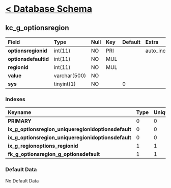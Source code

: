 # [< Database Schema](DatabaseSchema.md) #

## kc\_g\_optionsregion ##
| **Field** | Type | Null | Key | Default | Extra | Comment |
|:----------|:-----|:-----|:----|:--------|:------|:--------|
| **optionsregionid** | int(11) | NO   | PRI |         | auto\_increment |         |
| **optionsdefaultid** | int(11) | NO   | MUL |         |       |         |
| **regionid** | int(11) | NO   | MUL |         |       |         |
| **value** | varchar(500) | NO   |     |         |       |         |
| **sys**   | tinyint(1) | NO   |     | 0       |       |         |


### Indexes ###
| **Keyname** | Type | Unique | Packed | Column | Seq | Cardinality | Collation | Null | Comment |
|:------------|:-----|:-------|:-------|:-------|:----|:------------|:----------|:-----|:--------|
| **PRIMARY** | 0    | 0      | 0      | optionsregionid | 1   | 0           | A         | 0    | 0       |
| **ix\_g\_optionsregion\_uniqueregionidoptionsdefault** | 0    | 0      | 0      | regionid | 1   |             | A         | 0    | 0       |
| **ix\_g\_optionsregion\_uniqueregionidoptionsdefault** | 0    | 0      | 0      | optionsdefaultid | 2   | 0           | A         | 0    | 0       |
| **ix\_g\_regionoptions\_regionid** | 1    | 1      | 1      | regionid | 1   |             | A         | 1    | 1       |
| **fk\_g\_optionsregion\_g\_optionsdefault** | 1    | 1      | 1      | optionsdefaultid | 1   |             | A         | 1    | 1       |


### Default Data ###
No Default Data